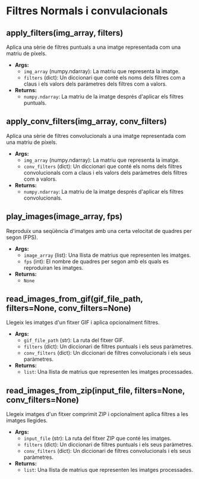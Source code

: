 # Filtres Normals i convulacionals

## apply_filters(img_array, filters)
Aplica una sèrie de filtres puntuals a una imatge representada com una matriu de píxels.
- **Args:**
    - `img_array` (numpy.ndarray): La matriu que representa la imatge.
    - `filters` (dict): Un diccionari que conté els noms dels filtres com a claus i els valors dels paràmetres dels filtres com a valors.
- **Returns:**
    - `numpy.ndarray`: La matriu de la imatge després d'aplicar els filtres puntuals.

## apply_conv_filters(img_array, conv_filters)
Aplica una sèrie de filtres convolucionals a una imatge representada com una matriu de píxels.
- **Args:**
    - `img_array` (numpy.ndarray): La matriu que representa la imatge.
    - `conv_filters` (dict): Un diccionari que conté els noms dels filtres convolucionals com a claus i els valors dels paràmetres dels filtres com a valors.
- **Returns:**
    - `numpy.ndarray`: La matriu de la imatge després d'aplicar els filtres convolucionals.

## play_images(image_array, fps)
Reproduïx una seqüència d'imatges amb una certa velocitat de quadres per segon (FPS).
- **Args:**
    - `image_array` (list): Una llista de matrius que representen les imatges.
    - `fps` (int): El nombre de quadres per segon amb els quals es reproduiran les imatges.
- **Returns:**
    - `None`

## read_images_from_gif(gif_file_path, filters=None, conv_filters=None)
Llegeix les imatges d'un fitxer GIF i aplica opcionalment filtres.
- **Args:**
    - `gif_file_path` (str): La ruta del fitxer GIF.
    - `filters` (dict): Un diccionari de filtres puntuals i els seus paràmetres.
    - `conv_filters` (dict): Un diccionari de filtres convolucionals i els seus paràmetres.
- **Returns:**
    - `list`: Una llista de matrius que representen les imatges processades.

## read_images_from_zip(input_file, filters=None, conv_filters=None)
Llegeix imatges d'un fitxer comprimit ZIP i opcionalment aplica filtres a les imatges llegides.
- **Args:**
    - `input_file` (str): La ruta del fitxer ZIP que conté les imatges.
    - `filters` (dict): Un diccionari de filtres puntuals i els seus paràmetres.
    - `conv_filters` (dict): Un diccionari de filtres convolucionals i els seus paràmetres.
- **Returns:**
    - `list`: Una llista de matrius que representen les imatges processades.
